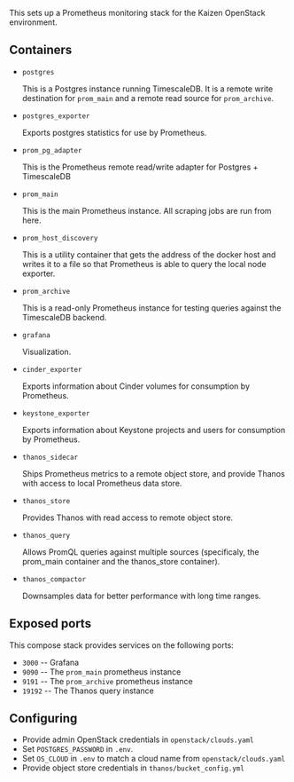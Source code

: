 This sets up a Prometheus monitoring stack for the Kaizen OpenStack environment.

## Containers

- `postgres`

  This is a Postgres instance running TimescaleDB. It is a remote
  write destination for `prom_main` and a remote read source for
  `prom_archive`.

- `postgres_exporter`

  Exports postgres statistics for use by Prometheus.

- `prom_pg_adapter`

  This is the Prometheus remote read/write adapter for Postgres +
  TimescaleDB

- `prom_main`

  This is the main Prometheus instance. All scraping jobs are run from here.

- `prom_host_discovery`

  This is a utility container that gets the address of the docker host
  and writes it to a file so that Prometheus is able to query the
  local node exporter.

- `prom_archive`

  This is a read-only Prometheus instance for testing queries against the
  TimescaleDB backend.

- `grafana`

  Visualization.

- `cinder_exporter`

  Exports information about Cinder volumes for consumption by Prometheus.

- `keystone_exporter`

  Exports information about Keystone projects and users for consumption by
  Prometheus.

- `thanos_sidecar`

  Ships Prometheus metrics to a remote object store, and provide Thanos with
  access to local Prometheus data store.

- `thanos_store`

  Provides Thanos with read access to remote object store.

- `thanos_query`

  Allows PromQL queries against multiple sources (specificaly, the prom_main
  container and the thanos_store container).

- `thanos_compactor`

  Downsamples data for better performance with long time ranges.

## Exposed ports

This compose stack provides services on the following ports:

- `3000` -- Grafana
- `9090` -- The `prom_main` prometheus instance
- `9191` -- The `prom_archive` prometheus instance
- `19192` -- The Thanos query instance

## Configuring

- Provide admin OpenStack credentials in `openstack/clouds.yaml`
- Set `POSTGRES_PASSWORD` in `.env`.
- Set `OS_CLOUD` in `.env` to match a cloud name from `openstack/clouds.yaml`
- Provide object store credentials in `thanos/bucket_config.yml`
